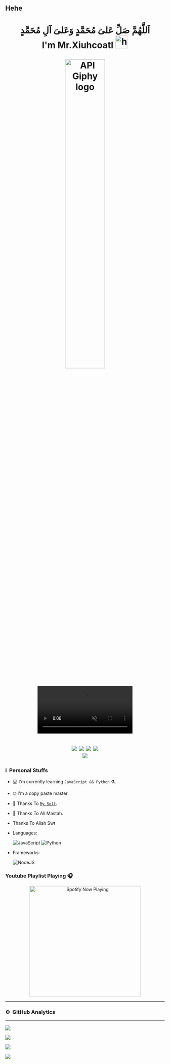 ## Hehe

<h1 align="center"> اَللَّهُمَّ صَلِّ عَلىَ مُحَمَّدٍ وَعَلىَ آلِ مُحَمَّدٍ <br>I'm Mr.Xiuhcoatl <img src="https://user-images.githubusercontent.com/1303154/88677602-1635ba80-d120-11ea-84d8-d263ba5fc3c0.gif" width="40px" alt="hi">

<p align="center">

<img src="https://i.ibb.co.com/NVqNbN5/kaito-kuroba-magic-kaito-kait-logo-conan-edogawa-ddb4c17b9cc9ffda569abe3a8af2dafc.png" width="50%" alt="API Giphy logo"/>

</p>

<video src="https://github.com/user-attachments/assets/d3ec3118-f6d5-40e3-a96b-c7c19b53a568" autoplay loop controls muted="false" style="max-width: 100%; height: auto;">
 Gagal Savage
</video>


[<img src="https://img.shields.io/badge/whatsapp-%808080.svg?&style=for-the-badge&logo=whatsapp&logoColor=white">](https://chat.whatsapp.com/+)
[<img src="https://img.shields.io/badge/instagram-%23E4405F.svg?&style=for-the-badge&logo=instagram&logoColor=white">](https://instagram.com/sbdisd)
[<img src="https://img.shields.io/badge/youtube-%23E4405F.svg?&style=for-the-badge&logo=youtube&logoColor=white">](https://m.youtube.com/channel/sbdisd)
[<img src="https://img.shields.io/badge/github-%23E4405F.svg?&style=for-the-badge&logo=github&logoColor=white">](https://github.com/sbdisd)
<br>
[![](https://visitcount.itsvg.in/api?id=sbdisd&icon=0&color=5)](https://visitcount.itsvg.in)

### I &nbsp;Personal Stuffs

- 💻 I'm currently learning `JavaScript && Python` ⚗.

- 🤓 I'm a copy paste master.

- 📝 Thanks To [`My Self`](https://github.com/sbdisd).

- 🎩 Thanks To All Mastah.

- Thanks To Allah Swt

- Languages: &nbsp;
 
  ![JavaScript](https://img.shields.io/badge/JavaScript-323330?style=for-the-badge&logo=javascript&logoColor=F7DF1E)
  ![Python](https://img.shields.io/badge/Python-323330?style=for-the-badge&logo=python&logoColor=F7DF1E)
- Frameworks: &nbsp;

  ![NodeJS](https://img.shields.io/badge/Node.js-43853D?style=for-the-badge&logo=node.js&logoColor=white)

### Youtube Playlist Playing 🎧

<p align="center">
  <a href="https://www.youtube.com/embed/videoseries?si=H-t5uNnp7cYrJDjD&amp;list=PLfHUctPViabwc6uKCLDZP5t261o6pYM0m" target="_blank"><img src="https://now-playing-on-spotify.vercel.app/api/spotify" alt="Spotify Now Playing" width="350"/></a>
</p>

------
### ⚙ &nbsp;GitHub Analytics

---

<p align="center">

  <a href="https://github.com/sbdisd"><img src="https://github-readme-stats.vercel.app/api?username=sbdisd&theme=tokyonight&show_icons=true" /></a>

</p>

<p align="center">

  <a href="https://github.com/sbdisd"><img src="https://github-readme-streak-stats.herokuapp.com?user=sbdisd&theme=tokyonight&hide_border=false&properties=background&border=%239611C5FF" /><a>

</p>

  

<p align="center">

  <a href="https://github.com/sbdisd"><img src="https://github-readme-stats.vercel.app/api/top-langs?username=sbdisd&theme=tokyonight&layout=donut" /></a>

</p>

  

<p align="center">

  <a href="https://github.com/sbdisd"><img src="https://github-profile-trophy.vercel.app/?username=sbdisd&theme=radical&margin-w=20&no-bg=true&no-frame=false" /><a>

</p>
